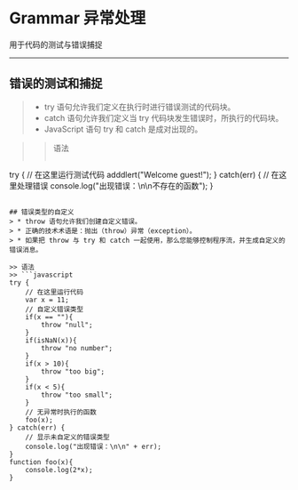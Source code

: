 # Grammar 异常处理
用于代码的测试与错误捕捉
***

## 错误的测试和捕捉
> * try 语句允许我们定义在执行时进行错误测试的代码块。
> * catch 语句允许我们定义当 try 代码块发生错误时，所执行的代码块。
> * JavaScript 语句 try 和 catch 是成对出现的。

>> 语法
>> ```javascript
try {
	// 在这里运行测试代码
	adddlert("Welcome guest!");
} catch(err) {
	// 在这里处理错误
	console.log("出现错误：\n\n不存在的函数");
}
```

## 错误类型的自定义
> * throw 语句允许我们创建自定义错误。
> * 正确的技术术语是：抛出（throw）异常（exception）。
> * 如果把 throw 与 try 和 catch 一起使用，那么您能够控制程序流，并生成自定义的错误消息。

>> 语法
>> ```javascript
try {
	// 在这里运行代码
	var x = 11;
	// 自定义错误类型
	if(x == ""){
  	    throw "null";
    }
    if(isNaN(x)){
  	    throw "no number";
    }
    if(x > 10){
  	    throw "too big";
    }
    if(x < 5){
  	    throw "too small";
    }
    // 无异常时执行的函数
    foo(x);
} catch(err) {
	// 显示未自定义的错误类型
	console.log("出现错误：\n\n" + err);
}
function foo(x){
	console.log(2*x);
}
```
